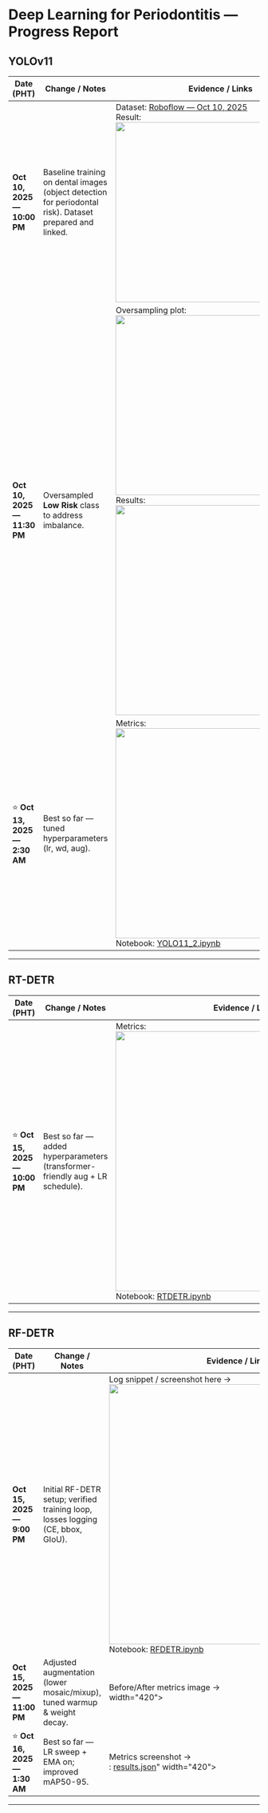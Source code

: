 # Deep Learning for Periodontitis — Progress Report

## YOLOv11

| Date (PHT) | Change / Notes | Evidence / Links |
|---|---|---|
| **Oct 10, 2025 — 10:00 PM** | Baseline training on dental images (object detection for periodontal risk). Dataset prepared and linked. | Dataset: [Roboflow — Oct 10, 2025](https://app.roboflow.com/team-17/data-aug-eqsa6/5) <br> Result: <br><img src="https://github.com/user-attachments/assets/5a60111b-8c84-49f4-93d3-3364e560ce91" width="360"> |
| **Oct 10, 2025 — 11:30 PM** | Oversampled **Low Risk** class to address imbalance. | Oversampling plot: <br><img src="https://github.com/user-attachments/assets/8674b2e3-5093-48a6-a286-cbc8265063ca" width="360"> <br> Results: <br><img src="https://github.com/user-attachments/assets/d2cb047d-d9ec-4626-bc87-a6c4b22f935b" width="420"> |
| ⭐ **Oct 13, 2025 — 2:30 AM** | Best so far — tuned hyperparameters (lr, wd, aug). | Metrics: <br><img src="https://github.com/user-attachments/assets/b88406df-abc5-4f58-9e46-9d73c91a2777" width="420"> <br> Notebook: [YOLO11_2.ipynb](https://github.com/Jhill-Cabos/Deep_learning_periodontitits/blob/main/YOLO11_2.ipynb) |

---

## RT-DETR

| Date (PHT) | Change / Notes | Evidence / Links |
|---|---|---|
| ⭐ **Oct 15, 2025 — 10:00 PM** | Best so far — added hyperparameters (transformer-friendly aug + LR schedule). | Metrics: <br><img src="https://github.com/user-attachments/assets/9ecc334b-5ec6-4603-a4ff-abaeb957513e" width="520"> <br> Notebook: [RTDETR.ipynb](https://github.com/Jhill-Cabos/Deep_learning_periodontitits/blob/main/RTDETR.ipynb) |

---

## RF-DETR

| Date (PHT) | Change / Notes | Evidence / Links |
|---|---|---|
| **Oct 15, 2025 — 9:00 PM** | Initial RF-DETR setup; verified training loop, losses logging (CE, bbox, GIoU). | Log snippet / screenshot here → <br><img src="<!-- add your image link -->" width="520"> <br> Notebook: [RFDETR.ipynb](https://github.com/Jhill-Cabos/Deep_learning_periodontitits/blob/main/RFDETR.ipynb) |
| **Oct 15, 2025 — 11:00 PM** | Adjusted augmentation (lower mosaic/mixup), tuned warmup & weight decay. | Before/After metrics image → <br> width="420"> |
| ⭐ **Oct 16, 2025 — 1:30 AM** | Best so far — LR sweep + EMA on; improved mAP50-95. | Metrics screenshot → <br>: [results.json](https://github.com/Jhill-Cabos/Deep_learning_periodontitits/blob/main/results.json)" width="420"> <br>


---

